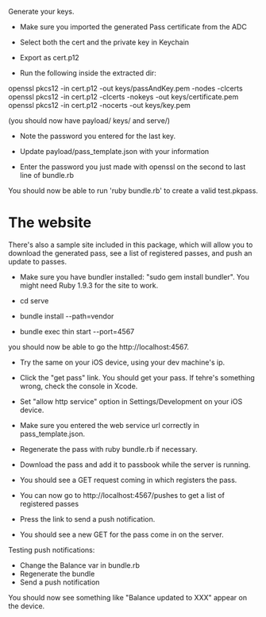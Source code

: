 Generate your keys.
 
* Make sure you imported the generated Pass certificate from the ADC
* Select both the cert and the private key in Keychain
* Export as cert.p12
 
* Run the following inside the extracted dir:
 
openssl pkcs12 -in cert.p12 -out keys/passAndKey.pem -nodes -clcerts
openssl pkcs12 -in cert.p12 -clcerts -nokeys -out keys/certificate.pem
openssl pkcs12 -in cert.p12 -nocerts -out keys/key.pem
 
(you should now have payload/ keys/ and serve/)
 
* Note the password you entered for the last key.
 
* Update payload/pass_template.json with your information
* Enter the password you just made with openssl on the second to last line of bundle.rb
 
You should now be able to run 'ruby bundle.rb' to create a valid test.pkpass.
 
 
# The website
 
There's also a sample site included in this package, which will allow you to download the generated pass, see a list of registered passes, and push an update to passes.
 
* Make sure you have bundler installed: "sudo gem install bundler". You might need Ruby 1.9.3 for the site to work.
 
* cd serve
* bundle install --path=vendor
* bundle exec thin start --port=4567
 
you should now be able to go the http://localhost:4567.
 
* Try the same on your iOS device, using your dev machine's ip.
* Click the "get pass" link. You should get your pass. If tehre's something wrong, check the console in Xcode.
 
* Set "allow http service" option in Settings/Development on your iOS device.
* Make sure you entered the web service url correctly in pass_template.json.
* Regenerate the pass with ruby bundle.rb if necessary.
* Download the pass and add it to passbook while the server is running.
* You should see a GET request coming in which registers the pass.
* You can now go to http://localhost:4567/pushes to get a list of registered passes
* Press the link to send a push notification.
 
* You should see a new GET for the pass come in on the server.
 
Testing push notifications:
 
* Change the Balance var in bundle.rb
* Regenerate the bundle
* Send a push notification
 
You should now see something like "Balance updated to XXX" appear on the device.